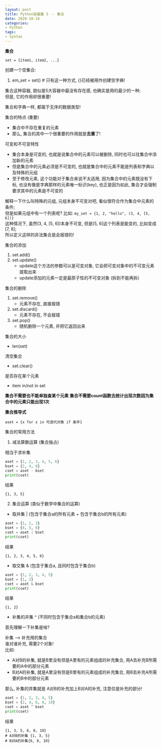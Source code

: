 ```yaml
---
layout: post
title: Python容器篇 5 -- 集合
date: 2020-10-16
categories:
- Python
tags:
- Syntax
---
```


**集合**

`set = {item1, item2, ...}`

创建一个空集合:
1. em_set = set() # 只有这一种方式, {}已经被用作创建空字典!

集合这种容器, 貌似是5大容器中最没有存在感, 也确实是用的最少的一种;<br>
但是, 它的作用却很重要!<br>

集合和字典一样, 都属于无序的数据类型!<br>

集合的特点 (重要)
* 集合中不存在重复的元素
* 那么, 集合的其中一个很重要的作用就是**去重**了!

可变和不可变特性
* 集合本身是可变的, 也就是说集合中的元素可以被删除, 同时也可以往集合中添加新的元素
* 但是集合中的元素必须是不可变的, 也就是集合中的元素不能是列表和字典以及特殊的元组
* 至于修改元素, 这个功能对于集合来说不太适用, 因为集合中的元素既没有下标, 也没有像是字典那样的元素唯一标识(key), 也正是因为如此, 集合才会强制要求其中的元素是不可变的


解释一下什么叫特殊的元组, 元组本身不可变对吧, 看似很符合作为集合中元素的条件;<br>
但是如果元组中有一个列表呢? 比如: `my_set = {1, 2, "hello", (3, 4, [5, 6])}`<br>
这种情况下, 虽然(3, 4, [5, 6])本身不可变, 但是[5, 6]这个列表是能变的, 比如变成[7, 8];<br>
所以定义这样的非法集合是会报错的! <br>

集合的添加
1. set.add()
2. set.update() 
      * update这个方法的参数可以是可变对象, 它会把可变对象中的不可变元素提取出来
      * update添加的元素一定是最原子性的不可变对象 (拆到不能再拆)

集合的删除
1. set.remove()
      * 元素不存在, 直接报错
2. set.discard()
      * 元素不存在, 不会报错
3. set.pop()
      * 随机删除一个元素, 并把它返回出来

集合的大小

* len(set)

清空集合

* set.clear()

是否存在某个元素

* item in/not in set

**集合不需要也不能单独查某个元素**
**集合不需要count函数去统计出现次数因为集合中的元素只能出现1次**

**集合推导式**

`aset = {x for x in 可迭代对象 if 条件}`

集合的常用方法<br>

1. 减法算数运算 (集合独占)

相当于求补集

```python
aset = {1, 2, 3, 4, 5, 6}
bset = {2, 4, 6}
cset = aset - bset
print(cset)
```
结果
```
{1, 3, 5}
```

2. 集合运算 (类似于数学中集合的运算)

* 取并集 | (包含于集合a的所有元素 + 包含于集合b的所有元素)
```python
aset = {1, 2, 3}
bset = {4, 5, 6}
cset = aset | bset
print(cset)
```
结果<br>
```
{1, 2, 3, 4, 5, 6}
```
* 取交集 & (包含于集合a, 且同时包含于集合b)
```python
aset = {1, 2, 3, 4, 5}
bset = {1, 2}
cset = aset & bset
print(cset)
```
结果<br>
```
{1, 2}
```
* 补集的并集 ^ (不同时包含于集合a和集合b的元素)

首先理解一下补集是啥?<br>

补集 --> 补充用的集合<br>
谁对谁补充, 需要2个对象!<br>
比如: <br>
* A对B的补集, 就是B里没有但是A里有的元素组成的补充集合, 用A去补充B所需要的A中的部分元素
* B对A的补集, 就是A里没有但是B里有的元素组成的补充集合, 用B去补充A所需要的B中的部分元素

那么, 补集的并集就是 A对B的补充加上B对A的补充, 注意仅是补充的部分!

```python
aset = {1, 2, 3, 4, 5}
bset = {2, 4, 6, 8, 10}
cset = aset ^ bset
print(cset)
```
结果<br>
```
{1, 3, 5, 6, 8, 10}
# A对B的补集 {1, 3, 5}
# B对A的补集{6, 8, 10}
```
